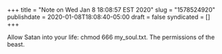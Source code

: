 +++
title = "Note on Wed Jan  8 18:08:57 EST 2020"
slug = "1578524920"
publishdate = 2020-01-08T18:08:40-05:00
draft = false
syndicated = []
+++

Allow Satan into your life: chmod 666 my_soul.txt. The permissions of the beast.

